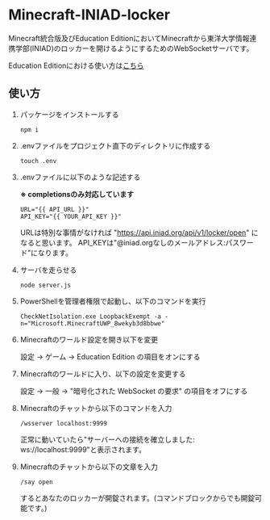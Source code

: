 # Minecraft-INIAD-locker
Minecraft統合版及びEducation EditionにおいてMinecraftから東洋大学情報連携学部(INIAD)のロッカーを開けるようにするためのWebSocketサーバです。

Education Editionにおける使い方は[こちら](https://github.com/akahoshi1421/Minecraft-INIAD-locker/blob/main/README-edu.md)

## 使い方
1. パッケージをインストールする
    ```shell
    npm i
    ```

2. .envファイルをプロジェクト直下のディレクトリに作成する
    ```shell
    touch .env
    ```

3. .envファイルに以下のような記述する

    **※ completionsのみ対応しています**
    ```.env
    URL="{{ API_URL }}"
    API_KEY="{{ YOUR_API_KEY }}"
    ```
    URLは特別な事情がなければ "https://api.iniad.org/api/v1/locker/open" になると思います。
    API_KEYは"@iniad.orgなしのメールアドレス:パスワード"になります。

4. サーバを走らせる
    ```shell
    node server.js
    ```

5. PowerShellを管理者権限で起動し、以下のコマンドを実行
    ```shell
    CheckNetIsolation.exe LoopbackExempt -a -n="Microsoft.MinecraftUWP_8wekyb3d8bbwe"
    ```

6. Minecraftのワールド設定を開き以下を変更

    設定 -> ゲーム -> Education Edition の項目をオンにする

7. Minecraftのワールドに入り、以下の設定を変更する

    設定 -> 一般 -> "暗号化された WebSocket の要求" の項目をオフにする

8. Minecraftのチャットから以下のコマンドを入力
    ```.mcfunction
    /wsserver localhost:9999
    ```
    正常に動いていたら"サーバーへの接続を確立しました: ws://localhost:9999"と表示されます。

8. Minecraftのチャットから以下の文章を入力
    ```
    /say open
    ```
    するとあなたのロッカーが開錠されます。(コマンドブロックからでも開錠可能です。)